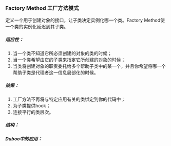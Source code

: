 ### Factory Method 工厂方法模式

定义一个用于创建对象的接口，让子类决定实例化哪一个类。Factory Method使一个类的实例化延迟到其子类。

##### 适应性：

1. 当一个类不知道它所必须创建的对象的类的时候；
2. 当一个类希望由它的子类来指定它所创建的对象的时候；
3. 当类将创建对象的职责委托给多个帮助子类中的某一个，并且你希望将哪一个帮助子类是代理者这一信息局部化的时候。

##### 效果：
1. 工厂方法不再将与特定应用有关的类绑定到你的代码中；
2. 为子类提供hook；
3. 连接平行的类层次。

##### 结构：

##### Duboo中的应用：

